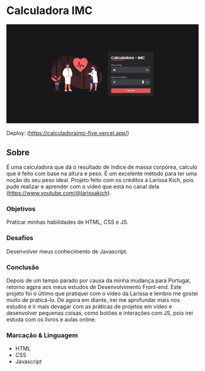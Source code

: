 # Calculadora IMC
 
![](./assets/img/tela1.png)

Deploy: (https://calculadoraimc-five.vercel.app/)

## Sobre

É uma calculadora que dá o resultado de índice de massa corpórea, calculo que é feito com base na altura e peso. É um excelente método para ter uma noção do seu peso ideal. Projeto feito com os créditos a Larissa Kich, pois pude realizar e aprender com o vídeo que está no canal dela (https://www.youtube.com/@larissakich).

### Objetivos

Praticar minhas habilidades de HTML, CSS e JS.

### Desafios

Desenvolver meus conhecimento de Javascript.

### Conclusão

Depois de um tempo parado por causa da minha mudança para Portugal, retorno agpra aos meus estudos de Desenvolvimento Front-end. Este projeto foi o último que pratiquei com o vídeo da Larissa e lembro me gostei muito de praticá-lo. De agora em diante, irei me aprofundar mais nos estudos e ir mais devagar com as práticas de projetos em vídeo e desenvolver pequenas coisas, como botões e interações com JS, pois irei estuda com os livros e aulas online.

### Marcação & Linguagem

- HTML
- CSS
- Javascript
